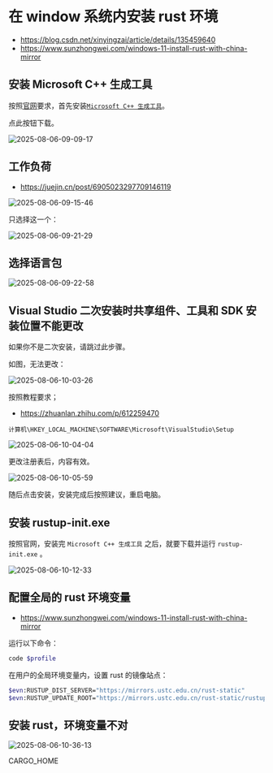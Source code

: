 # 在 window 系统内安装 rust 环境

- https://blog.csdn.net/xinyingzai/article/details/135459640
- https://www.sunzhongwei.com/windows-11-install-rust-with-china-mirror

## 安装 Microsoft C++ 生成工具

按照[官网](https://www.rust-lang.org/zh-CN/tools/install)要求，首先安装[`Microsoft C++ 生成工具`](https://visualstudio.microsoft.com/zh-hans/visual-cpp-build-tools/)。

点此按钮下载。

![2025-08-06-09-09-17](https://gh-img-store.ruan-cat.com/img/2025-08-06-09-09-17.png)

## 工作负荷

- https://juejin.cn/post/6905023297709146119

![2025-08-06-09-15-46](https://gh-img-store.ruan-cat.com/img/2025-08-06-09-15-46.png)

只选择这一个：

![2025-08-06-09-21-29](https://gh-img-store.ruan-cat.com/img/2025-08-06-09-21-29.png)

## 选择语言包

![2025-08-06-09-22-58](https://gh-img-store.ruan-cat.com/img/2025-08-06-09-22-58.png)

## Visual Studio 二次安装时共享组件、工具和 SDK 安装位置不能更改

如果你不是二次安装，请跳过此步骤。

如图，无法更改：

![2025-08-06-10-03-26](https://gh-img-store.ruan-cat.com/img/2025-08-06-10-03-26.png)

按照教程要求；

- https://zhuanlan.zhihu.com/p/612259470

`计算机\HKEY_LOCAL_MACHINE\SOFTWARE\Microsoft\VisualStudio\Setup`

![2025-08-06-10-04-04](https://gh-img-store.ruan-cat.com/img/2025-08-06-10-04-04.png)

更改注册表后，内容有效。

![2025-08-06-10-05-59](https://gh-img-store.ruan-cat.com/img/2025-08-06-10-05-59.png)

随后点击安装，安装完成后按照建议，重启电脑。

## 安装 rustup-init.exe

按照官网，安装完 `Microsoft C++ 生成工具` 之后，就要下载并运行 `rustup-init.exe` 。

![2025-08-06-10-12-33](https://gh-img-store.ruan-cat.com/img/2025-08-06-10-12-33.png)

## 配置全局的 rust 环境变量

- https://www.sunzhongwei.com/windows-11-install-rust-with-china-mirror

运行以下命令：

```bash
code $profile
```

在用户的全局环境变量内，设置 rust 的镜像站点：

```bash
$evn:RUSTUP_DIST_SERVER="https://mirrors.ustc.edu.cn/rust-static"
$evn:RUSTUP_UPDATE_ROOT="https://mirrors.ustc.edu.cn/rust-static/rustup"
```

## 安装 rust，环境变量不对

![2025-08-06-10-36-13](https://gh-img-store.ruan-cat.com/img/2025-08-06-10-36-13.png)

CARGO_HOME
